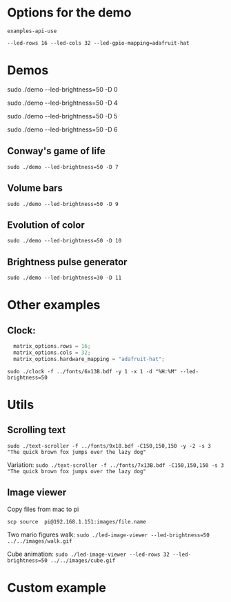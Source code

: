 # Options for the demo

`examples-api-use`

`--led-rows 16 --led-cols 32 --led-gpio-mapping=adafruit-hat`

# Demos

sudo ./demo --led-brightness=50 -D 0

sudo ./demo --led-brightness=50 -D 4

sudo ./demo --led-brightness=50 -D 5

sudo ./demo --led-brightness=50 -D 6

## Conway's game of life

`sudo ./demo --led-brightness=50 -D 7`

## Volume bars

`sudo ./demo --led-brightness=50 -D 9`

## Evolution of color

`sudo ./demo --led-brightness=50 -D 10`

## Brightness pulse generator

`sudo ./demo --led-brightness=30 -D 11`

# Other examples

## Clock:

```c
  matrix_options.rows = 16;
  matrix_options.cols = 32;
  matrix_options.hardware_mapping = "adafruit-hat";
```

`sudo ./clock -f ../fonts/6x13B.bdf -y 1 -x 1 -d "%H:%M" --led-brightness=50`

# Utils

## Scrolling text

`sudo ./text-scroller -f ../fonts/9x18.bdf -C150,150,150 -y -2 -s 3 "The quick brown fox jumps over the lazy dog"`

Variation: `sudo ./text-scroller -f ../fonts/7x13B.bdf -C150,150,150 -s 3 "The quick brown fox jumps over the lazy dog"`

## Image viewer

Copy files from mac to pi

```
scp source  pi@192.168.1.151:images/file.name
```

Two mario figures walk: `sudo ./led-image-viewer --led-brightness=50 ../../images/walk.gif`

Cube animation: `sudo ./led-image-viewer --led-rows 32 --led-brightness=50 ../../images/cube.gif`

# Custom example
